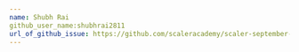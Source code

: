 ```yaml
---
name: Shubh Rai
github_user_name:shubhrai2811
url_of_github_issue: https://github.com/scaleracademy/scaler-september-open-source-challenge/issues/142
---
```

